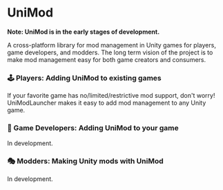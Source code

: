 # UniMod

**Note: UniMod is in the early stages of development.**

A cross-platform library for mod management in Unity games for players, game developers, and modders. The long term vision of the project is to make mod management easy for both game creators and consumers.

### 🕹 Players: Adding UniMod to existing games

If your favorite game has no/limited/restrictive mod support, don't worry! UniModLauncher makes it easy to add mod management to any Unity game.

### 👾 Game Developers: Adding UniMod to your game
In development.

### 🎭 Modders: Making Unity mods with UniMod
In development.
